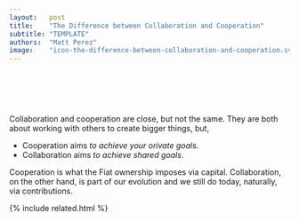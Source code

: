 ```yaml
---
layout:   post
title:    "The Difference between Collaboration and Cooperation"
subtitle: "TEMPLATE"
authors:  "Matt Perez"
image:    "icon-the-difference-between-collaboration-and-cooperation.svg"
---
```


<div style="display:none;">
 <p>
 <p>Collaboration and cooperation are close, but not the same.</p></p>
</div>

<h1>&nbsp;</h1>
 <p>Collaboration and cooperation are close, but not the same. They are both about working with others to create bigger things, but,</p>
  <ul>
   <li>Cooperation aims <em>to achieve your orivate goals</em>.</li>
   <li>Collaboration aims <em>to achieve shared goals</em>.</li>
  </ul>
 <p>Cooperation is what the <span class='_paragigm'>Fiat</span> ownership imposes via capital. Collaboration, on the other hand, is part of our evolution and we still do today, naturally, via contributions.</p>

{% include related.html %}
